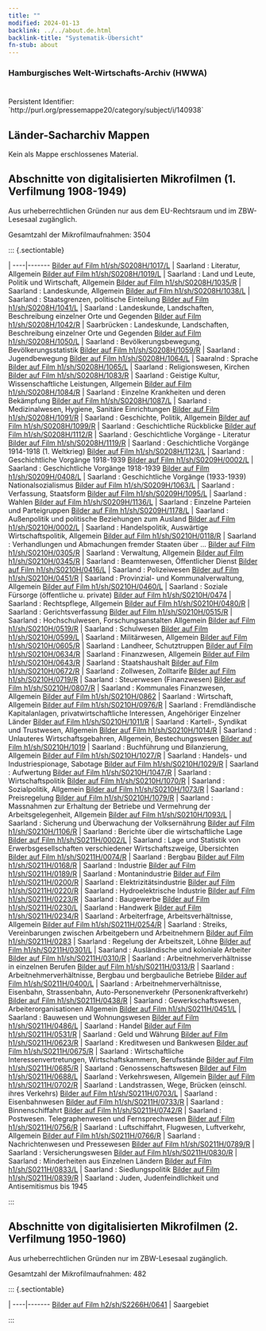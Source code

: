 ```yaml
---
title: ""
modified: 2024-01-13
backlink: ../../about.de.html
backlink-title: "Systematik-Übersicht"
fn-stub: about
---
```


### Hamburgisches Welt-Wirtschafts-Archiv (HWWA)

# 

<div class="hint">Persistent Identifier: `http://purl.org/pressemappe20/category/subject/i/140938`</div>







## Länder-Sacharchiv Mappen





Kein als Mappe erschlossenes Material.



<a id="filmsections" />

## Abschnitte von digitalisierten Mikrofilmen (1. Verfilmung 1908-1949)

<p>Aus urheberrechtlichen Gründen nur aus dem EU-Rechtsraum und im ZBW-Lesesaal zugänglich.</p>


<p>Gesamtzahl der Mikrofilmaufnahmen: 3504</p>





::: {.sectiontable}

 | 
----|-------
<a class="btn" href="https://pm20.zbw.eu/film/h1/sh/S0208H/1017/L" rel="nofollow">Bilder auf Film h1/sh/S0208H/1017/L</a> | Saarland : Literatur, Allgemein
<a class="btn" href="https://pm20.zbw.eu/film/h1/sh/S0208H/1019/L" rel="nofollow">Bilder auf Film h1/sh/S0208H/1019/L</a> | Saarland : Land und Leute, Politik und Wirtschaft, Allgemein
<a class="btn" href="https://pm20.zbw.eu/film/h1/sh/S0208H/1035/R" rel="nofollow">Bilder auf Film h1/sh/S0208H/1035/R</a> | Saarland : Landeskunde, Allgemein
<a class="btn" href="https://pm20.zbw.eu/film/h1/sh/S0208H/1038/L" rel="nofollow">Bilder auf Film h1/sh/S0208H/1038/L</a> | Saarland : Staatsgrenzen, politische Einteilung
<a class="btn" href="https://pm20.zbw.eu/film/h1/sh/S0208H/1041/L" rel="nofollow">Bilder auf Film h1/sh/S0208H/1041/L</a> | Saarland : Landeskunde, Landschaften, Beschreibung einzelner Orte und Gegenden
<a class="btn" href="https://pm20.zbw.eu/film/h1/sh/S0208H/1042/R" rel="nofollow">Bilder auf Film h1/sh/S0208H/1042/R</a> | Saarbrücken : Landeskunde, Landschaften, Beschreibung einzelner Orte und Gegenden
<a class="btn" href="https://pm20.zbw.eu/film/h1/sh/S0208H/1050/L" rel="nofollow">Bilder auf Film h1/sh/S0208H/1050/L</a> | Saarland : Bevölkerungsbewegung, Bevölkerungsstatistik
<a class="btn" href="https://pm20.zbw.eu/film/h1/sh/S0208H/1059/R" rel="nofollow">Bilder auf Film h1/sh/S0208H/1059/R</a> | Saarland : Jugendbewegung
<a class="btn" href="https://pm20.zbw.eu/film/h1/sh/S0208H/1064/L" rel="nofollow">Bilder auf Film h1/sh/S0208H/1064/L</a> | Saaralnd : Sprache
<a class="btn" href="https://pm20.zbw.eu/film/h1/sh/S0208H/1065/L" rel="nofollow">Bilder auf Film h1/sh/S0208H/1065/L</a> | Saarland : Religionswesen, Kirchen
<a class="btn" href="https://pm20.zbw.eu/film/h1/sh/S0208H/1083/R" rel="nofollow">Bilder auf Film h1/sh/S0208H/1083/R</a> | Saarland : Geistige Kultur, Wissenschaftliche Leistungen, Allgemein
<a class="btn" href="https://pm20.zbw.eu/film/h1/sh/S0208H/1084/R" rel="nofollow">Bilder auf Film h1/sh/S0208H/1084/R</a> | Saarland : Einzelne Krankheiten und deren Bekämpfung
<a class="btn" href="https://pm20.zbw.eu/film/h1/sh/S0208H/1087/L" rel="nofollow">Bilder auf Film h1/sh/S0208H/1087/L</a> | Saarland : Medizinalwesen, Hygiene, Sanitäre Einrichtungen
<a class="btn" href="https://pm20.zbw.eu/film/h1/sh/S0208H/1091/R" rel="nofollow">Bilder auf Film h1/sh/S0208H/1091/R</a> | Saarland : Geschichte, Politik, Allgemein
<a class="btn" href="https://pm20.zbw.eu/film/h1/sh/S0208H/1099/R" rel="nofollow">Bilder auf Film h1/sh/S0208H/1099/R</a> | Saarland : Geschichtliche Rückblicke
<a class="btn" href="https://pm20.zbw.eu/film/h1/sh/S0208H/1112/R" rel="nofollow">Bilder auf Film h1/sh/S0208H/1112/R</a> | Saarland : Geschichtliche Vorgänge - Literatur
<a class="btn" href="https://pm20.zbw.eu/film/h1/sh/S0208H/1119/R" rel="nofollow">Bilder auf Film h1/sh/S0208H/1119/R</a> | Saarland : Geschichtliche Vorgänge 1914-1918 (1. Weltkrieg)
<a class="btn" href="https://pm20.zbw.eu/film/h1/sh/S0208H/1123/L" rel="nofollow">Bilder auf Film h1/sh/S0208H/1123/L</a> | Saarland : Geschichtliche Vorgänge 1918-1939
<a class="btn" href="https://pm20.zbw.eu/film/h1/sh/S0209H/0002/L" rel="nofollow">Bilder auf Film h1/sh/S0209H/0002/L</a> | Saarland : Geschichtliche Vorgänge 1918-1939
<a class="btn" href="https://pm20.zbw.eu/film/h1/sh/S0209H/0408/L" rel="nofollow">Bilder auf Film h1/sh/S0209H/0408/L</a> | Saarland : Geschichtliche Vorgänge (1933-1939) Nationalsozialismus
<a class="btn" href="https://pm20.zbw.eu/film/h1/sh/S0209H/1063/L" rel="nofollow">Bilder auf Film h1/sh/S0209H/1063/L</a> | Saarland : Verfassung, Staatsform
<a class="btn" href="https://pm20.zbw.eu/film/h1/sh/S0209H/1095/L" rel="nofollow">Bilder auf Film h1/sh/S0209H/1095/L</a> | Saarland : Wahlen
<a class="btn" href="https://pm20.zbw.eu/film/h1/sh/S0209H/1136/L" rel="nofollow">Bilder auf Film h1/sh/S0209H/1136/L</a> | Saarland : Einzelne Parteien und Parteigruppen
<a class="btn" href="https://pm20.zbw.eu/film/h1/sh/S0209H/1178/L" rel="nofollow">Bilder auf Film h1/sh/S0209H/1178/L</a> | Saarland : Außenpolitik und politische Beziehungen zum Ausland
<a class="btn" href="https://pm20.zbw.eu/film/h1/sh/S0210H/0002/L" rel="nofollow">Bilder auf Film h1/sh/S0210H/0002/L</a> | Saarland : Handelspolitik, Auswärtige Wirtschaftspolitik, Allgemein
<a class="btn" href="https://pm20.zbw.eu/film/h1/sh/S0210H/0118/R" rel="nofollow">Bilder auf Film h1/sh/S0210H/0118/R</a> | Saarland : Verhandlungen und Abmachungen fremder Staaten über ...
<a class="btn" href="https://pm20.zbw.eu/film/h1/sh/S0210H/0305/R" rel="nofollow">Bilder auf Film h1/sh/S0210H/0305/R</a> | Saarland : Verwaltung, Allgemein
<a class="btn" href="https://pm20.zbw.eu/film/h1/sh/S0210H/0345/R" rel="nofollow">Bilder auf Film h1/sh/S0210H/0345/R</a> | Saarland : Beamtenwesen, Öffentlicher Dienst
<a class="btn" href="https://pm20.zbw.eu/film/h1/sh/S0210H/0416/L" rel="nofollow">Bilder auf Film h1/sh/S0210H/0416/L</a> | Saarland : Polizeiwesen
<a class="btn" href="https://pm20.zbw.eu/film/h1/sh/S0210H/0451/R" rel="nofollow">Bilder auf Film h1/sh/S0210H/0451/R</a> | Saarland : Provinzial- und Kommunalverwaltung, Allgemein
<a class="btn" href="https://pm20.zbw.eu/film/h1/sh/S0210H/0460/L" rel="nofollow">Bilder auf Film h1/sh/S0210H/0460/L</a> | Saarland : Soziale Fürsorge (öffentliche u. private)
<a class="btn" href="https://pm20.zbw.eu/film/h1/sh/S0210H/0474" rel="nofollow">Bilder auf Film h1/sh/S0210H/0474</a> | Saarland : Rechtspflege, Allgemein
<a class="btn" href="https://pm20.zbw.eu/film/h1/sh/S0210H/0480/R" rel="nofollow">Bilder auf Film h1/sh/S0210H/0480/R</a> | Saarland : Gerichtsverfassung
<a class="btn" href="https://pm20.zbw.eu/film/h1/sh/S0210H/0515/R" rel="nofollow">Bilder auf Film h1/sh/S0210H/0515/R</a> | Saarland : Hochschulwesen, Forschungsanstalten Allgemein
<a class="btn" href="https://pm20.zbw.eu/film/h1/sh/S0210H/0519/R" rel="nofollow">Bilder auf Film h1/sh/S0210H/0519/R</a> | Saarland : Schulwesen
<a class="btn" href="https://pm20.zbw.eu/film/h1/sh/S0210H/0599/L" rel="nofollow">Bilder auf Film h1/sh/S0210H/0599/L</a> | Saarland : Militärwesen, Allgemein
<a class="btn" href="https://pm20.zbw.eu/film/h1/sh/S0210H/0605/R" rel="nofollow">Bilder auf Film h1/sh/S0210H/0605/R</a> | Saarland : Landheer, Schutztruppen
<a class="btn" href="https://pm20.zbw.eu/film/h1/sh/S0210H/0634/R" rel="nofollow">Bilder auf Film h1/sh/S0210H/0634/R</a> | Saarland : Finanzwesen, Allgemein
<a class="btn" href="https://pm20.zbw.eu/film/h1/sh/S0210H/0643/R" rel="nofollow">Bilder auf Film h1/sh/S0210H/0643/R</a> | Saarland : Staatshaushalt
<a class="btn" href="https://pm20.zbw.eu/film/h1/sh/S0210H/0672/R" rel="nofollow">Bilder auf Film h1/sh/S0210H/0672/R</a> | Saarland : Zollwesen, Zolltarife
<a class="btn" href="https://pm20.zbw.eu/film/h1/sh/S0210H/0719/R" rel="nofollow">Bilder auf Film h1/sh/S0210H/0719/R</a> | Saarland : Steuerwesen (Finanzwesen)
<a class="btn" href="https://pm20.zbw.eu/film/h1/sh/S0210H/0807/R" rel="nofollow">Bilder auf Film h1/sh/S0210H/0807/R</a> | Saarland : Kommunales Finanzwesen, Allgemein
<a class="btn" href="https://pm20.zbw.eu/film/h1/sh/S0210H/0862" rel="nofollow">Bilder auf Film h1/sh/S0210H/0862</a> | Saarland : Wirtschaft, Allgemein
<a class="btn" href="https://pm20.zbw.eu/film/h1/sh/S0210H/0976/R" rel="nofollow">Bilder auf Film h1/sh/S0210H/0976/R</a> | Saarland : Fremdländische Kapitalanlagen, privatwirtschaftliche Interessen, Angehöriger Einzelner Länder
<a class="btn" href="https://pm20.zbw.eu/film/h1/sh/S0210H/1011/R" rel="nofollow">Bilder auf Film h1/sh/S0210H/1011/R</a> | Saarland : Kartell-, Syndikat und Trustwesen, Allgemein
<a class="btn" href="https://pm20.zbw.eu/film/h1/sh/S0210H/1014/R" rel="nofollow">Bilder auf Film h1/sh/S0210H/1014/R</a> | Saarland : Unlauteres Wirtschaftsgebahren, Allgemein, Bestechungswesen
<a class="btn" href="https://pm20.zbw.eu/film/h1/sh/S0210H/1019" rel="nofollow">Bilder auf Film h1/sh/S0210H/1019</a> | Saarland : Buchführung und Bilanzierung, Allgemein
<a class="btn" href="https://pm20.zbw.eu/film/h1/sh/S0210H/1027/R" rel="nofollow">Bilder auf Film h1/sh/S0210H/1027/R</a> | Saarland : Handels- und Industriespionage, Sabotage
<a class="btn" href="https://pm20.zbw.eu/film/h1/sh/S0210H/1029/R" rel="nofollow">Bilder auf Film h1/sh/S0210H/1029/R</a> | Saarland : Aufwertung
<a class="btn" href="https://pm20.zbw.eu/film/h1/sh/S0210H/1047/R" rel="nofollow">Bilder auf Film h1/sh/S0210H/1047/R</a> | Saarland : Wirtschaftspolitik
<a class="btn" href="https://pm20.zbw.eu/film/h1/sh/S0210H/1070/R" rel="nofollow">Bilder auf Film h1/sh/S0210H/1070/R</a> | Saarland : Sozialpolitik, Allgemein
<a class="btn" href="https://pm20.zbw.eu/film/h1/sh/S0210H/1073/R" rel="nofollow">Bilder auf Film h1/sh/S0210H/1073/R</a> | Saarland : Preisregelung
<a class="btn" href="https://pm20.zbw.eu/film/h1/sh/S0210H/1079/R" rel="nofollow">Bilder auf Film h1/sh/S0210H/1079/R</a> | Saarland : Massnahmen zur Erhaltung der Betriebe und Vermehrung der Arbeitsgelegenheit, Allgemein
<a class="btn" href="https://pm20.zbw.eu/film/h1/sh/S0210H/1093/L" rel="nofollow">Bilder auf Film h1/sh/S0210H/1093/L</a> | Saarland : Sicherung und Überwachung der Volksernährung
<a class="btn" href="https://pm20.zbw.eu/film/h1/sh/S0210H/1106/R" rel="nofollow">Bilder auf Film h1/sh/S0210H/1106/R</a> | Saarland : Berichte über die wirtschaftliche Lage
<a class="btn" href="https://pm20.zbw.eu/film/h1/sh/S0211H/0002/L" rel="nofollow">Bilder auf Film h1/sh/S0211H/0002/L</a> | Saarland : Lage und Statistik von Erwerbsgesellschaften verschiedener Wirtschaftszweige, Übersichten
<a class="btn" href="https://pm20.zbw.eu/film/h1/sh/S0211H/0074/R" rel="nofollow">Bilder auf Film h1/sh/S0211H/0074/R</a> | Saarland : Bergbau
<a class="btn" href="https://pm20.zbw.eu/film/h1/sh/S0211H/0168/R" rel="nofollow">Bilder auf Film h1/sh/S0211H/0168/R</a> | Saarland : Industrie
<a class="btn" href="https://pm20.zbw.eu/film/h1/sh/S0211H/0189/R" rel="nofollow">Bilder auf Film h1/sh/S0211H/0189/R</a> | Saarland : Montanindustrie
<a class="btn" href="https://pm20.zbw.eu/film/h1/sh/S0211H/0200/R" rel="nofollow">Bilder auf Film h1/sh/S0211H/0200/R</a> | Saarland : Elektrizitätsindustrie
<a class="btn" href="https://pm20.zbw.eu/film/h1/sh/S0211H/0220/R" rel="nofollow">Bilder auf Film h1/sh/S0211H/0220/R</a> | Saarland : Hydroelektrische Industrie
<a class="btn" href="https://pm20.zbw.eu/film/h1/sh/S0211H/0223/R" rel="nofollow">Bilder auf Film h1/sh/S0211H/0223/R</a> | Saarland : Baugewerbe
<a class="btn" href="https://pm20.zbw.eu/film/h1/sh/S0211H/0230/L" rel="nofollow">Bilder auf Film h1/sh/S0211H/0230/L</a> | Saarland : Handwerk
<a class="btn" href="https://pm20.zbw.eu/film/h1/sh/S0211H/0234/R" rel="nofollow">Bilder auf Film h1/sh/S0211H/0234/R</a> | Saarland : Arbeiterfrage, Arbeitsverhältnisse, Allgemein
<a class="btn" href="https://pm20.zbw.eu/film/h1/sh/S0211H/0254/R" rel="nofollow">Bilder auf Film h1/sh/S0211H/0254/R</a> | Saarland : Streiks, Vereinbarungen zwischen Arbeitgebern und Arbeitnehmern
<a class="btn" href="https://pm20.zbw.eu/film/h1/sh/S0211H/0283" rel="nofollow">Bilder auf Film h1/sh/S0211H/0283</a> | Saarland : Regelung der Arbeitszeit, Löhne
<a class="btn" href="https://pm20.zbw.eu/film/h1/sh/S0211H/0301/L" rel="nofollow">Bilder auf Film h1/sh/S0211H/0301/L</a> | Saarland : Ausländische und koloniale Arbeiter
<a class="btn" href="https://pm20.zbw.eu/film/h1/sh/S0211H/0310/R" rel="nofollow">Bilder auf Film h1/sh/S0211H/0310/R</a> | Saarland : Arbeitnehmerverhältnisse in einzelnen Berufen
<a class="btn" href="https://pm20.zbw.eu/film/h1/sh/S0211H/0313/R" rel="nofollow">Bilder auf Film h1/sh/S0211H/0313/R</a> | Saarland : Arbeitnehmerverhältnisse, Bergbau und bergbauliche Betriebe
<a class="btn" href="https://pm20.zbw.eu/film/h1/sh/S0211H/0400/L" rel="nofollow">Bilder auf Film h1/sh/S0211H/0400/L</a> | Saarland : Arbeitnehmerverhältnisse, Eisenbahn, Strassenbahn, Auto-Personenverkehr (Personenkraftverkehr)
<a class="btn" href="https://pm20.zbw.eu/film/h1/sh/S0211H/0438/R" rel="nofollow">Bilder auf Film h1/sh/S0211H/0438/R</a> | Saarland : Gewerkschaftswesen, Arbeiterorganisationen Allgemein
<a class="btn" href="https://pm20.zbw.eu/film/h1/sh/S0211H/0451/L" rel="nofollow">Bilder auf Film h1/sh/S0211H/0451/L</a> | Saarland : Bauwesen und Wohnungswesen
<a class="btn" href="https://pm20.zbw.eu/film/h1/sh/S0211H/0486/L" rel="nofollow">Bilder auf Film h1/sh/S0211H/0486/L</a> | Saarland : Handel
<a class="btn" href="https://pm20.zbw.eu/film/h1/sh/S0211H/0531/R" rel="nofollow">Bilder auf Film h1/sh/S0211H/0531/R</a> | Saarland : Geld und Währung
<a class="btn" href="https://pm20.zbw.eu/film/h1/sh/S0211H/0623/R" rel="nofollow">Bilder auf Film h1/sh/S0211H/0623/R</a> | Saarland : Kreditwesen und Bankwesen
<a class="btn" href="https://pm20.zbw.eu/film/h1/sh/S0211H/0675/R" rel="nofollow">Bilder auf Film h1/sh/S0211H/0675/R</a> | Saarland : Wirtschaftliche Interessenvertretungen, Wirtschaftskammern, Berufsstände
<a class="btn" href="https://pm20.zbw.eu/film/h1/sh/S0211H/0685/R" rel="nofollow">Bilder auf Film h1/sh/S0211H/0685/R</a> | Saarland : Genossenschaftswesen
<a class="btn" href="https://pm20.zbw.eu/film/h1/sh/S0211H/0688/L" rel="nofollow">Bilder auf Film h1/sh/S0211H/0688/L</a> | Saarland : Verkehrswesen, Allgemein
<a class="btn" href="https://pm20.zbw.eu/film/h1/sh/S0211H/0702/R" rel="nofollow">Bilder auf Film h1/sh/S0211H/0702/R</a> | Saarland : Landstrassen, Wege, Brücken (einschl. ihres Verkehrs)
<a class="btn" href="https://pm20.zbw.eu/film/h1/sh/S0211H/0703/L" rel="nofollow">Bilder auf Film h1/sh/S0211H/0703/L</a> | Saarland : Eisenbahnwesen
<a class="btn" href="https://pm20.zbw.eu/film/h1/sh/S0211H/0733/R" rel="nofollow">Bilder auf Film h1/sh/S0211H/0733/R</a> | Saarland : Binnenschiffahrt
<a class="btn" href="https://pm20.zbw.eu/film/h1/sh/S0211H/0742/R" rel="nofollow">Bilder auf Film h1/sh/S0211H/0742/R</a> | Saarland : Postwesen. Telegraphenwesen und Fernsprechwesen
<a class="btn" href="https://pm20.zbw.eu/film/h1/sh/S0211H/0756/R" rel="nofollow">Bilder auf Film h1/sh/S0211H/0756/R</a> | Saarland : Luftschiffahrt, Flugwesen, Luftverkehr, Allgemein
<a class="btn" href="https://pm20.zbw.eu/film/h1/sh/S0211H/0766/R" rel="nofollow">Bilder auf Film h1/sh/S0211H/0766/R</a> | Saarland : Nachrichtenwesen und Pressewesen
<a class="btn" href="https://pm20.zbw.eu/film/h1/sh/S0211H/0789/R" rel="nofollow">Bilder auf Film h1/sh/S0211H/0789/R</a> | Saarland : Versicherungswesen
<a class="btn" href="https://pm20.zbw.eu/film/h1/sh/S0211H/0830/R" rel="nofollow">Bilder auf Film h1/sh/S0211H/0830/R</a> | Saarland : Minderheiten aus Einzelnen Ländern
<a class="btn" href="https://pm20.zbw.eu/film/h1/sh/S0211H/0833/L" rel="nofollow">Bilder auf Film h1/sh/S0211H/0833/L</a> | Saarland : Siedlungspolitik
<a class="btn" href="https://pm20.zbw.eu/film/h1/sh/S0211H/0839/R" rel="nofollow">Bilder auf Film h1/sh/S0211H/0839/R</a> | Saarland : Juden, Judenfeindlichkeit und Antisemitismus bis 1945


:::




## Abschnitte von digitalisierten Mikrofilmen (2. Verfilmung 1950-1960)

<p>Aus urheberrechtlichen Gründen nur im ZBW-Lesesaal zugänglich.</p>


<p>Gesamtzahl der Mikrofilmaufnahmen: 482</p>





::: {.sectiontable}

 | 
----|-------
<a class="btn" href="https://pm20.zbw.eu/film/h2/sh/S2266H/0641" rel="nofollow">Bilder auf Film h2/sh/S2266H/0641</a> | Saargebiet


:::
















